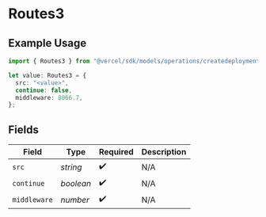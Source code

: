 # Routes3

## Example Usage

```typescript
import { Routes3 } from "@vercel/sdk/models/operations/createdeployment.js";

let value: Routes3 = {
  src: "<value>",
  continue: false,
  middleware: 8066.7,
};
```

## Fields

| Field              | Type               | Required           | Description        |
| ------------------ | ------------------ | ------------------ | ------------------ |
| `src`              | *string*           | :heavy_check_mark: | N/A                |
| `continue`         | *boolean*          | :heavy_check_mark: | N/A                |
| `middleware`       | *number*           | :heavy_check_mark: | N/A                |